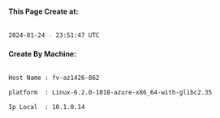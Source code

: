 
   
#### This Page Create at:

```bash

2024-01-24 - 23:51:47 UTC

```

#### Create By Machine:

```bash

Host Name : fv-az1426-862

platform  : Linux-6.2.0-1018-azure-x86_64-with-glibc2.35

Ip Local  : 10.1.0.14

```

